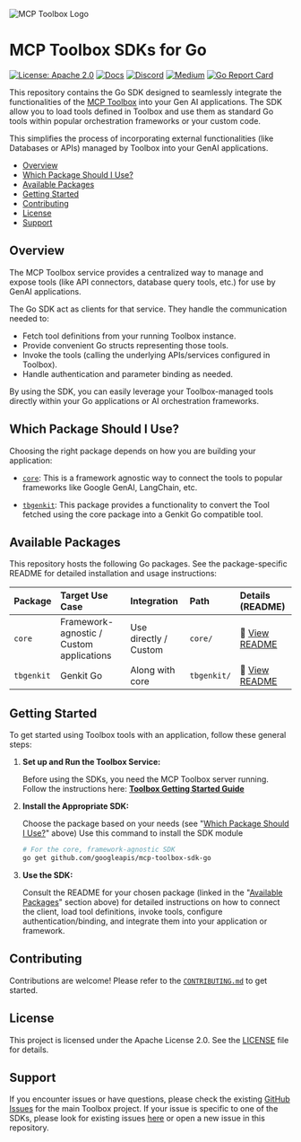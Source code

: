 ![MCP Toolbox
Logo](https://raw.githubusercontent.com/googleapis/genai-toolbox/main/logo.png)

# MCP Toolbox SDKs for Go

[![License: Apache
2.0](https://img.shields.io/badge/License-Apache%202.0-blue.svg)](https://opensource.org/licenses/Apache-2.0)
[![Docs](https://img.shields.io/badge/docs-MCP_Toolbox-blue)](https://googleapis.github.io/genai-toolbox/)
[![Discord](https://img.shields.io/badge/Discord-%235865F2.svg?style=flat&logo=discord&logoColor=white)](https://discord.gg/Dmm69peqjh)
[![Medium](https://img.shields.io/badge/Medium-12100E?style=flat&logo=medium&logoColor=white)](https://medium.com/@mcp_toolbox)
[![Go Report Card](https://goreportcard.com/badge/github.com/googleapis/mcp-toolbox-sdk-go)](https://goreportcard.com/report/github.com/googleapis/mcp-toolbox-sdk-go)

This repository contains the Go SDK designed to seamlessly integrate the
functionalities of the [MCP
Toolbox](https://github.com/googleapis/genai-toolbox) into your Gen AI
applications. The SDK allow you to load tools defined in Toolbox and use them
as standard Go tools within popular orchestration frameworks
or your custom code.

This simplifies the process of incorporating external functionalities (like
Databases or APIs) managed by Toolbox into your GenAI applications.

<!-- TOC -->

- [Overview](#overview)
- [Which Package Should I Use?](#which-package-should-i-use)
- [Available Packages](#available-packages)
- [Getting Started](#getting-started)
- [Contributing](#contributing)
- [License](#license)
- [Support](#support)

<!-- /TOC -->

## Overview

The MCP Toolbox service provides a centralized way to manage and expose tools
(like API connectors, database query tools, etc.) for use by GenAI applications.

The Go SDK act as clients for that service. They handle the communication needed to:

* Fetch tool definitions from your running Toolbox instance.
* Provide convenient Go structs representing those tools.
* Invoke the tools (calling the underlying APIs/services configured in Toolbox).
* Handle authentication and parameter binding as needed.

By using the SDK, you can easily leverage your Toolbox-managed tools directly
within your Go applications or AI orchestration frameworks.

## Which Package Should I Use?

Choosing the right package depends on how you are building your application:

- [`core`](https://github.com/googleapis/mcp-toolbox-sdk-go/tree/main/core):
  This is a framework agnostic way to connect the tools to popular frameworks
  like Google GenAI, LangChain, etc.

- [`tbgenkit`](https://github.com/googleapis/mcp-toolbox-sdk-go/tree/main/tbgenkit):
  This package provides a functionality to convert the Tool fetched using the core package
  into a Genkit Go compatible tool.

## Available Packages

This repository hosts the following Go packages. See the package-specific
README for detailed installation and usage instructions:

| Package | Target Use Case | Integration | Path | Details (README) |
| :------ | :----------| :---------- | :---------------------- | :---------- |
| `core` | Framework-agnostic / Custom applications | Use directly / Custom | `core/` | 📄 [View README](https://github.com/googleapis/mcp-toolbox-sdk-go/blob/main/core/README.md) |
| `tbgenkit` | Genkit Go | Along with core | `tbgenkit/` | 📄 [View README](https://github.com/googleapis/mcp-toolbox-sdk-go/blob/main/tbgenkit/README.md) |

## Getting Started

To get started using Toolbox tools with an application, follow these general steps:

1. **Set up and Run the Toolbox Service:**

    Before using the SDKs, you need the MCP Toolbox server running. Follow
    the instructions here: [**Toolbox Getting Started
    Guide**](https://github.com/googleapis/genai-toolbox?tab=readme-ov-file#getting-started)

2. **Install the Appropriate SDK:**

    Choose the package based on your needs (see "[Which Package Should I Use?](#which-package-should-i-use)" above)
    Use this command to install the SDK module

    ```bash
    # For the core, framework-agnostic SDK
    go get github.com/googleapis/mcp-toolbox-sdk-go
    ```

3. **Use the SDK:**

    Consult the README for your chosen package (linked in the "[Available
    Packages](#available-packages)" section above) for detailed instructions on
    how to connect the client, load tool definitions, invoke tools, configure
    authentication/binding, and integrate them into your application or
    framework.

## Contributing

Contributions are welcome! Please refer to the
[`CONTRIBUTING.md`](https://github.com/googleapis/mcp-toolbox-sdk-go/blob/main/CONTRIBUTING.md)
to get started.

## License

This project is licensed under the Apache License 2.0. See the
[LICENSE](https://github.com/googleapis/mcp-toolbox-sdk-go/blob/main/LICENSE) file
for details.

## Support

If you encounter issues or have questions, please check the existing [GitHub
Issues](https://github.com/googleapis/genai-toolbox/issues) for the main Toolbox
project. If your issue is specific to one of the SDKs, please look for existing
issues [here](https://github.com/googleapis/mcp-toolbox-sdk-go/issues) or
open a new issue in this repository.
